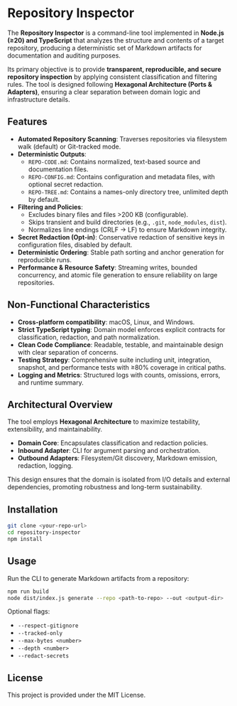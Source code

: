 # Repository Inspector

The **Repository Inspector** is a command-line tool implemented in **Node.js (≥20) and TypeScript** that analyzes the structure and contents of a target repository, producing a deterministic set of Markdown artifacts for documentation and auditing purposes.

Its primary objective is to provide **transparent, reproducible, and secure repository inspection** by applying consistent classification and filtering rules. The tool is designed following **Hexagonal Architecture (Ports & Adapters)**, ensuring a clear separation between domain logic and infrastructure details.

## Features

- **Automated Repository Scanning**: Traverses repositories via filesystem walk (default) or Git-tracked mode.
- **Deterministic Outputs**:
  - `REPO-CODE.md`: Contains normalized, text-based source and documentation files.
  - `REPO-CONFIG.md`: Contains configuration and metadata files, with optional secret redaction.
  - `REPO-TREE.md`: Contains a names-only directory tree, unlimited depth by default.
- **Filtering and Policies**:
  - Excludes binary files and files >200 KB (configurable).
  - Skips transient and build directories (e.g., `.git`, `node_modules`, `dist`).
  - Normalizes line endings (CRLF → LF) to ensure Markdown integrity.
- **Secret Redaction (Opt-in)**: Conservative redaction of sensitive keys in configuration files, disabled by default.
- **Deterministic Ordering**: Stable path sorting and anchor generation for reproducible runs.
- **Performance & Resource Safety**: Streaming writes, bounded concurrency, and atomic file generation to ensure reliability on large repositories.

## Non-Functional Characteristics

- **Cross-platform compatibility**: macOS, Linux, and Windows.
- **Strict TypeScript typing**: Domain model enforces explicit contracts for classification, redaction, and path normalization.
- **Clean Code Compliance**: Readable, testable, and maintainable design with clear separation of concerns.
- **Testing Strategy**: Comprehensive suite including unit, integration, snapshot, and performance tests with ≥80% coverage in critical paths.
- **Logging and Metrics**: Structured logs with counts, omissions, errors, and runtime summary.

## Architectural Overview

The tool employs **Hexagonal Architecture** to maximize testability, extensibility, and maintainability.  
- **Domain Core**: Encapsulates classification and redaction policies.  
- **Inbound Adapter**: CLI for argument parsing and orchestration.  
- **Outbound Adapters**: Filesystem/Git discovery, Markdown emission, redaction, logging.  

This design ensures that the domain is isolated from I/O details and external dependencies, promoting robustness and long-term sustainability.

## Installation

```bash
git clone <your-repo-url>
cd repository-inspector
npm install
```

## Usage

Run the CLI to generate Markdown artifacts from a repository:

```bash
npm run build
node dist/index.js generate --repo <path-to-repo> --out <output-dir>
```

Optional flags:
- `--respect-gitignore`
- `--tracked-only`
- `--max-bytes <number>`
- `--depth <number>`
- `--redact-secrets`

## License

This project is provided under the MIT License.

